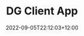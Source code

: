 ---
title: "DG Client App"
date: 2022-09-05T22:12:03+12:00
draft: false

tags: [work, laravel, alpinejs, tailwindcss]

description: A project that completely upgrades the existing portal with reactive Javascript and modern design practices.

status: completed
project_type: work
---